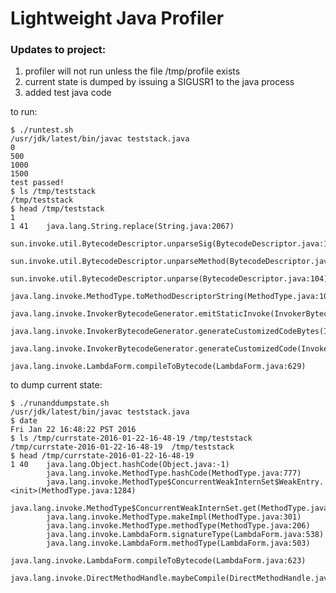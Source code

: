 # Lightweight Java Profiler

### Updates to project:

1. profiler will not run unless the file /tmp/profile exists
2. current state is dumped by issuing a SIGUSR1 to the java process
3. added test java code

to run:

    $ ./runtest.sh 
    /usr/jdk/latest/bin/javac teststack.java
    0
    500
    1000
    1500
    test passed!
    $ ls /tmp/teststack 
    /tmp/teststack
    $ head /tmp/teststack
    1 
    1 41    java.lang.String.replace(String.java:2067)
            sun.invoke.util.BytecodeDescriptor.unparseSig(BytecodeDescriptor.java:132)
            sun.invoke.util.BytecodeDescriptor.unparseMethod(BytecodeDescriptor.java:119)
            sun.invoke.util.BytecodeDescriptor.unparse(BytecodeDescriptor.java:104)
            java.lang.invoke.MethodType.toMethodDescriptorString(MethodType.java:1090)
            java.lang.invoke.InvokerBytecodeGenerator.emitStaticInvoke(InvokerBytecodeGenerator.java:840)
            java.lang.invoke.InvokerBytecodeGenerator.generateCustomizedCodeBytes(InvokerBytecodeGenerator.java:689)
            java.lang.invoke.InvokerBytecodeGenerator.generateCustomizedCode(InvokerBytecodeGenerator.java:616)
            java.lang.invoke.LambdaForm.compileToBytecode(LambdaForm.java:629)
    
to dump current state:
    
    $ ./runanddumpstate.sh 
    /usr/jdk/latest/bin/javac teststack.java
    $ date
    Fri Jan 22 16:48:22 PST 2016
    $ ls /tmp/currstate-2016-01-22-16-48-19 /tmp/teststack 
    /tmp/currstate-2016-01-22-16-48-19  /tmp/teststack
    $ head /tmp/currstate-2016-01-22-16-48-19
    1 40    java.lang.Object.hashCode(Object.java:-1)
            java.lang.invoke.MethodType.hashCode(MethodType.java:777)
            java.lang.invoke.MethodType$ConcurrentWeakInternSet$WeakEntry.<init>(MethodType.java:1284)
            java.lang.invoke.MethodType$ConcurrentWeakInternSet.get(MethodType.java:1230)
            java.lang.invoke.MethodType.makeImpl(MethodType.java:301)
            java.lang.invoke.MethodType.methodType(MethodType.java:206)
            java.lang.invoke.LambdaForm.signatureType(LambdaForm.java:538)
            java.lang.invoke.LambdaForm.methodType(LambdaForm.java:503)
            java.lang.invoke.LambdaForm.compileToBytecode(LambdaForm.java:623)
            java.lang.invoke.DirectMethodHandle.maybeCompile(DirectMethodHandle.java:265)
